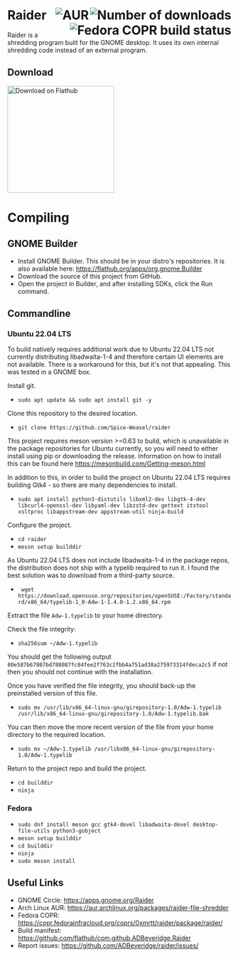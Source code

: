 # Raider <img align="right" alt="Number of downloads" src="https://img.shields.io/flathub/downloads/com.github.ADBeveridge.Raider?style=flat-square"> <img  align="right" alt="AUR" src="https://img.shields.io/aur/version/raider-file-shredder?style=flat-square"></a> <img align="right" alt="Fedora COPR build status" src="https://copr.fedorainfracloud.org/coprs/0xmrtt/raider/package/raider/status_image/last_build.png"/>

Raider is a shredding program built for the GNOME desktop. It uses its own internal shredding code instead of an external program.

## Download
<a href='https://beta.flathub.org/apps/details/com.github.ADBeveridge.Raider'><img width='240' alt='Download on Flathub' src='https://flathub.org/assets/badges/flathub-badge-en.png'/></a>

# Compiling
## GNOME Builder
* Install GNOME Builder. This should be in your distro's repositories. It is also available here: https://flathub.org/apps/org.gnome.Builder
* Download the source of this project from GitHub.
* Open the project in Builder, and after installing SDKs, click the Run command.
## Commandline

### Ubuntu 22.04 LTS

To build natively requires additional work due to Ubuntu 22.04 LTS not currently distributing libadwaita-1-4 and therefore certain UI elements are not available. There is a workaround for this, but it's not that appealing. This was tested in a GNOME box.

Install git.

* `sudo apt update && sudo apt install git -y`

Clone this repository to the desired location.

* `git clone https://github.com/Spice-Weasel/raider`

This project requires meson version >=0.63 to build, which is unavailable in the package repositories for Ubuntu currently, so you will need to either install using pip or downloading the release. Information on how to install this can be found here <https://mesonbuild.com/Getting-meson.html>

In addition to this, in order to build the project on Ubuntu 22.04 LTS requires building Gtk4 - so there are many dependencies to install.

* `sudo apt install python3-distutils libxml2-dev libgtk-4-dev libcurl4-openssl-dev libyaml-dev libzstd-dev gettext itstool xsltproc libappstream-dev appstream-util ninja-build`

Configure the project.

* `cd raider`
* `meson setup builddir`

As Ubuntu 22.04 LTS does not include libadwaita-1-4 in the package repos, the distribution does not ship with a typelib required to run it. I found the best solution was to download from a third-party source.

* ` wget https://download.opensuse.org/repositories/openSUSE:/Factory/standard/x86_64/typelib-1_0-Adw-1-1.4.0-1.2.x86_64.rpm`

Extract the file `Adw-1.typelib` to your home directory.

Check the file integrity:

* `sha256sum ~/Adw-1.typelib`

You should get the following output `80e587b67807bd788087fc84fee2f763c2fbb4a751ad38a275973314fdeca2c5` if not then you should not continue with the installation.

Once you have verified the file integrity, you should back-up the preinstalled version of this file.

* `sudo mv /usr/lib/x86_64-linux-gnu/girepository-1.0/Adw-1.typelib /usr/lib/x86_64-linux-gnu/girepository-1.0/Adw-1.typelib.bak`

You can then move the more recent version of the file from your home directory to the required location.

* `sudo mv ~/Adw-1.typelib /usr/libx86_64-linux-gnu/girepository-1.0/Adw-1.typelib`

Return to the project repo and build the project.

* `cd builddir`
* `ninja`

### Fedora
* `sudo dnf install meson gcc gtk4-devel libadwaita-devel desktop-file-utils python3-gobject`
* `meson setup builddir`
* `cd builddir`
* `ninja`
* `sudo meson install`

## Useful Links
*   GNOME Circle: <https://apps.gnome.org/Raider>
*   Arch Linux AUR: <https://aur.archlinux.org/packages/raider-file-shredder>
*   Fedora COPR: <https://copr.fedorainfracloud.org/coprs/0xmrtt/raider/package/raider/>
*   Build manifest: <https://github.com/flathub/com.github.ADBeveridge.Raider>
*   Report issues: <https://github.com/ADBeveridge/raider/issues/>
